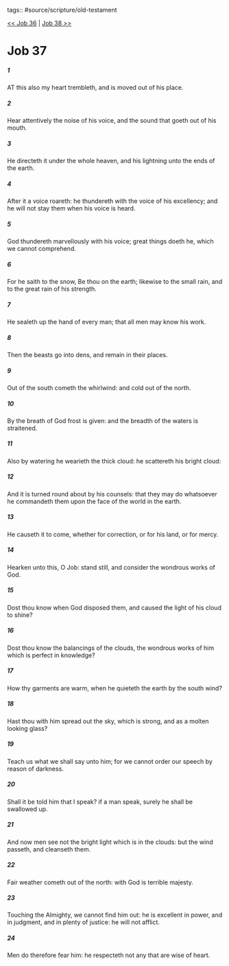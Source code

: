 tags:: #source/scripture/old-testament

[<< Job 36](old-testament/18_Job/Job_36.md) | [Job 38 >>](old-testament/18_Job/Job_38.md)

# Job 37

##### 1

AT this also my heart trembleth, and is moved out of his place.

##### 2

Hear attentively the noise of his voice, and the sound that goeth out of his mouth.

##### 3

He directeth it under the whole heaven, and his lightning unto the ends of the earth.

##### 4

After it a voice roareth: he thundereth with the voice of his excellency; and he will not stay them when his voice is heard.

##### 5

God thundereth marvellously with his voice; great things doeth he, which we cannot comprehend.

##### 6

For he saith to the snow, Be thou on the earth; likewise to the small rain, and to the great rain of his strength.

##### 7

He sealeth up the hand of every man; that all men may know his work.

##### 8

Then the beasts go into dens, and remain in their places.

##### 9

Out of the south cometh the whirlwind: and cold out of the north.

##### 10

By the breath of God frost is given: and the breadth of the waters is straitened.

##### 11

Also by watering he wearieth the thick cloud: he scattereth his bright cloud:

##### 12

And it is turned round about by his counsels: that they may do whatsoever he commandeth them upon the face of the world in the earth.

##### 13

He causeth it to come, whether for correction, or for his land, or for mercy.

##### 14

Hearken unto this, O Job: stand still, and consider the wondrous works of God.

##### 15

Dost thou know when God disposed them, and caused the light of his cloud to shine?

##### 16

Dost thou know the balancings of the clouds, the wondrous works of him which is perfect in knowledge?

##### 17

How thy garments are warm, when he quieteth the earth by the south wind?

##### 18

Hast thou with him spread out the sky, which is strong, and as a molten looking glass?

##### 19

Teach us what we shall say unto him; for we cannot order our speech by reason of darkness.

##### 20

Shall it be told him that I speak? if a man speak, surely he shall be swallowed up.

##### 21

And now men see not the bright light which is in the clouds: but the wind passeth, and cleanseth them.

##### 22

Fair weather cometh out of the north: with God is terrible majesty.

##### 23

Touching the Almighty, we cannot find him out: he is excellent in power, and in judgment, and in plenty of justice: he will not afflict.

##### 24

Men do therefore fear him: he respecteth not any that are wise of heart.
